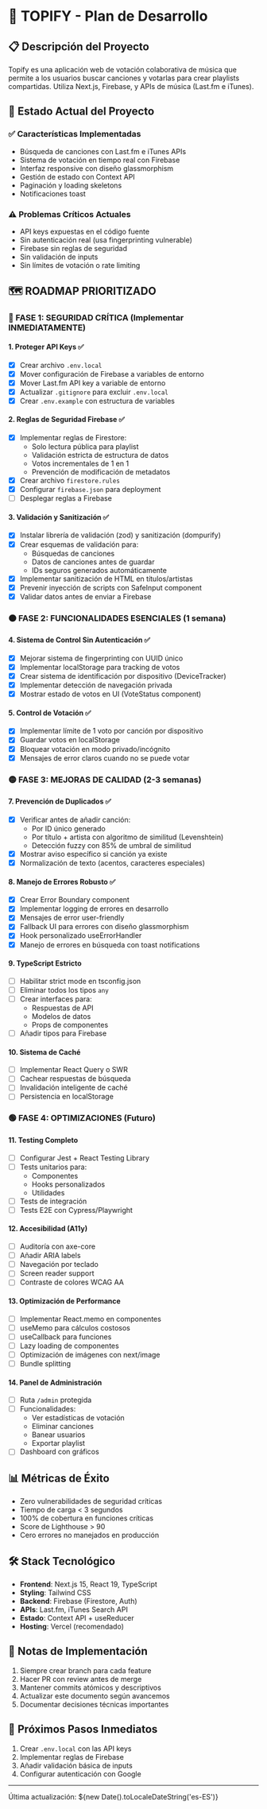 # 🎵 TOPIFY - Plan de Desarrollo

## 📋 Descripción del Proyecto
Topify es una aplicación web de votación colaborativa de música que permite a los usuarios buscar canciones y votarlas para crear playlists compartidas. Utiliza Next.js, Firebase, y APIs de música (Last.fm e iTunes).

## 🚨 Estado Actual del Proyecto

### ✅ Características Implementadas
- Búsqueda de canciones con Last.fm e iTunes APIs
- Sistema de votación en tiempo real con Firebase
- Interfaz responsive con diseño glassmorphism
- Gestión de estado con Context API
- Paginación y loading skeletons
- Notificaciones toast

### ⚠️ Problemas Críticos Actuales
- API keys expuestas en el código fuente
- Sin autenticación real (usa fingerprinting vulnerable)
- Firebase sin reglas de seguridad
- Sin validación de inputs
- Sin límites de votación o rate limiting

## 🗺️ ROADMAP PRIORITIZADO

### 🔴 FASE 1: SEGURIDAD CRÍTICA (Implementar INMEDIATAMENTE)

#### 1. Proteger API Keys ✅
- [x] Crear archivo `.env.local`
- [x] Mover configuración de Firebase a variables de entorno
- [x] Mover Last.fm API key a variable de entorno
- [x] Actualizar `.gitignore` para excluir `.env.local`
- [x] Crear `.env.example` con estructura de variables

#### 2. Reglas de Seguridad Firebase ✅
- [x] Implementar reglas de Firestore:
  - Solo lectura pública para playlist
  - Validación estricta de estructura de datos
  - Votos incrementales de 1 en 1
  - Prevención de modificación de metadatos
- [x] Crear archivo `firestore.rules`
- [x] Configurar `firebase.json` para deployment
- [ ] Desplegar reglas a Firebase

#### 3. Validación y Sanitización ✅
- [x] Instalar librería de validación (zod) y sanitización (dompurify)
- [x] Crear esquemas de validación para:
  - Búsquedas de canciones
  - Datos de canciones antes de guardar
  - IDs seguros generados automáticamente
- [x] Implementar sanitización de HTML en títulos/artistas
- [x] Prevenir inyección de scripts con SafeInput component
- [x] Validar datos antes de enviar a Firebase

### 🟠 FASE 2: FUNCIONALIDADES ESENCIALES (1 semana)

#### 4. Sistema de Control Sin Autenticación ✅
- [x] Mejorar sistema de fingerprinting con UUID único
- [x] Implementar localStorage para tracking de votos
- [x] Crear sistema de identificación por dispositivo (DeviceTracker)
- [x] Implementar detección de navegación privada
- [x] Mostrar estado de votos en UI (VoteStatus component)

#### 5. Control de Votación ✅
- [x] Implementar límite de 1 voto por canción por dispositivo
- [x] Guardar votos en localStorage
- [x] Bloquear votación en modo privado/incógnito
- [x] Mensajes de error claros cuando no se puede votar

### 🟡 FASE 3: MEJORAS DE CALIDAD (2-3 semanas)

#### 7. Prevención de Duplicados ✅
- [x] Verificar antes de añadir canción:
  - Por ID único generado
  - Por título + artista con algoritmo de similitud (Levenshtein)
  - Detección fuzzy con 85% de umbral de similitud
- [x] Mostrar aviso específico si canción ya existe
- [x] Normalización de texto (acentos, caracteres especiales)

#### 8. Manejo de Errores Robusto ✅
- [x] Crear Error Boundary component
- [x] Implementar logging de errores en desarrollo
- [x] Mensajes de error user-friendly
- [x] Fallback UI para errores con diseño glassmorphism
- [x] Hook personalizado useErrorHandler
- [x] Manejo de errores en búsqueda con toast notifications

#### 9. TypeScript Estricto
- [ ] Habilitar strict mode en tsconfig.json
- [ ] Eliminar todos los tipos `any`
- [ ] Crear interfaces para:
  - Respuestas de API
  - Modelos de datos
  - Props de componentes
- [ ] Añadir tipos para Firebase

#### 10. Sistema de Caché
- [ ] Implementar React Query o SWR
- [ ] Cachear respuestas de búsqueda
- [ ] Invalidación inteligente de caché
- [ ] Persistencia en localStorage

### 🟢 FASE 4: OPTIMIZACIONES (Futuro)

#### 11. Testing Completo
- [ ] Configurar Jest + React Testing Library
- [ ] Tests unitarios para:
  - Componentes
  - Hooks personalizados
  - Utilidades
- [ ] Tests de integración
- [ ] Tests E2E con Cypress/Playwright

#### 12. Accesibilidad (A11y)
- [ ] Auditoría con axe-core
- [ ] Añadir ARIA labels
- [ ] Navegación por teclado
- [ ] Screen reader support
- [ ] Contraste de colores WCAG AA

#### 13. Optimización de Performance
- [ ] Implementar React.memo en componentes
- [ ] useMemo para cálculos costosos
- [ ] useCallback para funciones
- [ ] Lazy loading de componentes
- [ ] Optimización de imágenes con next/image
- [ ] Bundle splitting

#### 14. Panel de Administración
- [ ] Ruta `/admin` protegida
- [ ] Funcionalidades:
  - Ver estadísticas de votación
  - Eliminar canciones
  - Banear usuarios
  - Exportar playlist
- [ ] Dashboard con gráficos

## 📊 Métricas de Éxito
- Zero vulnerabilidades de seguridad críticas
- Tiempo de carga < 3 segundos
- 100% de cobertura en funciones críticas
- Score de Lighthouse > 90
- Cero errores no manejados en producción

## 🛠️ Stack Tecnológico
- **Frontend**: Next.js 15, React 19, TypeScript
- **Styling**: Tailwind CSS
- **Backend**: Firebase (Firestore, Auth)
- **APIs**: Last.fm, iTunes Search API
- **Estado**: Context API + useReducer
- **Hosting**: Vercel (recomendado)

## 📝 Notas de Implementación
1. Siempre crear branch para cada feature
2. Hacer PR con review antes de merge
3. Mantener commits atómicos y descriptivos
4. Actualizar este documento según avancemos
5. Documentar decisiones técnicas importantes

## 🚀 Próximos Pasos Inmediatos
1. Crear `.env.local` con las API keys
2. Implementar reglas de Firebase
3. Añadir validación básica de inputs
4. Configurar autenticación con Google

---
Última actualización: ${new Date().toLocaleDateString('es-ES')}
